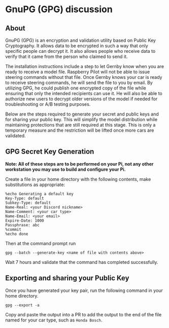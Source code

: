 # GnuPG (GPG) discussion

## About

GnuPG (GPG) is an encryption and validation utility based on Public Key Cryptography. It allows data to be encrypted in such a way that only specific people can decrypt it. It also allows people who receive data to verify that it came from the person who claimed to send it.

The installation instructions include a step to let Gernby know when you are ready to receive a model file. Raspberry Pilot will not be able to issue steering commands without that file. Once Gernby knows your car is ready to receive steering commands, he will send the file to you by email. By utilizing GPG, he could publish one encrypted copy of the file while ensuring that only the intended recipients can use it. He will also be able to authorize new users to decrypt older versions of the model if needed for troubleshooting or A/B testing purposes.

Below are the steps required to generate your secret and public keys and for sharing your public key. This will simplify the model distribution while maintaining protections that are still required at this stage. This is only a temporary measure and the restriction will be lifted once more cars are validated.

## GPG Secret Key Generation

**Note: All of these steps are to be performed on your Pi, not any other workstation you may use to build and configure your Pi.**

Create a file in your home directory with the following contents, make substitutions as appropriate:

```
%echo Generating a default key  
Key-Type: default  
Subkey-Type: default  
Name-Real: <your Discord nickname>  
Name-Comment: <your car type>  
Name-Email: <your email>  
Expire-Date: 1000  
Passphrase: abc  
%commit  
%echo done  
```

Then at the command prompt run

`gpg --batch --generate-key <name of file with contents above>`

Wait 7 hours and validate that the command has completed successfully.

## Exporting and sharing your Public Key

Once you have generated your key pair, run the following command in your home directory.

`gpg --export -a`

Copy and paste the output into a PR to add the output to the end of the file named for your car type, such as `Honda Bosch`.
